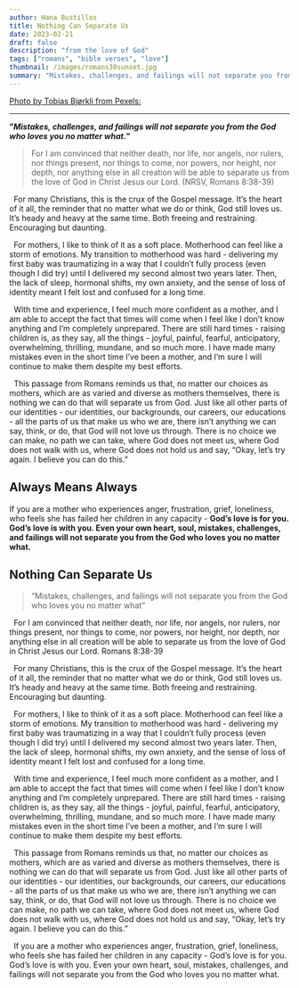 ```yaml
---
author: Hana Bustillos
title: Nothing Can Separate Us
date: 2023-02-21
draft: false
description: "from the love of God"
tags: ["romans", "bible verses", "love"]
thumbnail: /images/romans38sunset.jpg
summary: "Mistakes, challenges, and failings will not separate you from the God who loves you no matter what."
---
```

[Photo by Tobias Bjørkli from Pexels:](https://www.pexels.com/photo/woman-standing-on-cliff-beside-trees-during-sunset-2340166/)


---


**”_Mistakes, challenges, and failings will not separate you from the God who loves you no matter what._”**


> For I am convinced that neither death, nor life, nor angels, nor rulers, nor things present, nor things to come, nor powers, nor height, nor depth, nor anything else in all creation will be able to separate us from the love of God in Christ Jesus our Lord. (NRSV, Romans 8:38-39)


&nbsp;&nbsp;For many Christians, this is the crux of the Gospel message.  It’s the heart of it all, the reminder that no matter what we do or think, God still loves us.  It’s heady and heavy at the same time.  Both freeing and restraining.  Encouraging but daunting.


&nbsp;&nbsp;For mothers, I like to think of it as a soft place.  Motherhood can feel like a storm of emotions.  My transition to motherhood was hard - delivering my first baby was traumatizing in a way that I couldn’t fully process (even though I did try) until I delivered my second almost two years later.  Then, the lack of sleep, hormonal shifts, my own anxiety, and the sense of loss of identity meant I felt lost and confused for a long time.  


&nbsp;&nbsp;With time and experience, I feel much more confident as a mother, and I am able to accept the fact that times will come when I feel like I don’t know anything and I’m completely unprepared.  There are still hard times - raising children is, as they say, all the things - joyful, painful, fearful, anticipatory, overwhelming, thrilling, mundane, and so much more.  I have made many mistakes even in the short time I’ve been a mother, and I’m sure I will continue to make them despite my best efforts.


&nbsp;&nbsp;This passage from Romans reminds us that, no matter our choices as mothers, which are as varied and diverse as mothers themselves, there is nothing we can do that will separate us from God.  Just like all other parts of our identities - our identities, our backgrounds, our careers, our educations - all the parts of us that make us who we are, there isn’t anything we can say, think, or do, that God will not love us through.  There is no choice we can make, no path we can take, where God does not meet us, where God does not walk with us, where God does not hold us and say, “Okay, let’s try again.  I believe you can do this.”


## Always Means Always

If you are a mother who experiences anger, frustration, grief, loneliness, who feels she has failed her children in any capacity - __God’s love is for you.  God’s love is with you.  Even your own heart, soul, mistakes, challenges, and failings will not separate you from the God who loves you no matter what.__

## Nothing Can Separate Us

>”Mistakes, challenges, and failings will not separate you from the God who loves you no matter what”

&nbsp;&nbsp;For I am convinced that neither death, nor life, nor angels, nor rulers, nor things present, nor things to come, nor powers, nor height, nor depth, nor anything else in all creation will be able to separate us from the love of God in Christ Jesus our Lord.
Romans 8:38-39

&nbsp;&nbsp;For many Christians, this is the crux of the Gospel message.  It’s the heart of it all, the reminder that no matter what we do or think, God still loves us.  It’s heady and heavy at the same time.  Both freeing and restraining.  Encouraging but daunting.

&nbsp;&nbsp;For mothers, I like to think of it as a soft place.  Motherhood can feel like a storm of emotions.  My transition to motherhood was hard - delivering my first baby was traumatizing in a way that I couldn’t fully process (even though I did try) until I delivered my second almost two years later.  Then, the lack of sleep, hormonal shifts, my own anxiety, and the sense of loss of identity meant I felt lost and confused for a long time.  

&nbsp;&nbsp;With time and experience, I feel much more confident as a mother, and I am able to accept the fact that times will come when I feel like I don’t know anything and I’m completely unprepared.  There are still hard times - raising children is, as they say, all the things - joyful, painful, fearful, anticipatory, overwhelming, thrilling, mundane, and so much more.  I have made many mistakes even in the short time I’ve been a mother, and I’m sure I will continue to make them despite my best efforts.

&nbsp;&nbsp;This passage from Romans reminds us that, no matter our choices as mothers, which are as varied and diverse as mothers themselves, there is nothing we can do that will separate us from God.  Just like all other parts of our identities - our identities, our backgrounds, our careers, our educations - all the parts of us that make us who we are, there isn’t anything we can say, think, or do, that God will not love us through.  There is no choice we can make, no path we can take, where God does not meet us, where God does not walk with us, where God does not hold us and say, “Okay, let’s try again.  I believe you can do this.”

&nbsp;&nbsp;If you are a mother who experiences anger, frustration, grief, loneliness, who feels she has failed her children in any capacity - God’s love is for you.  God’s love is with you.  Even your own heart, soul, mistakes, challenges, and failings will not separate you from the God who loves you no matter what.
